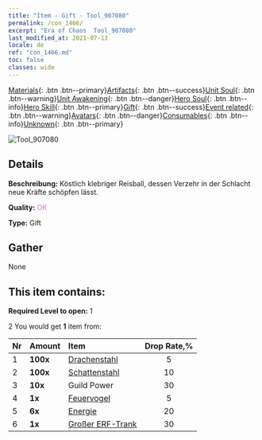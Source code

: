 ```yaml
---
title: "Item - Gift - Tool_907080"
permalink: /con_1466/
excerpt: "Era of Chaos  Tool_907080"
last_modified_at: 2021-07-13
locale: de
ref: "con_1466.md"
toc: false
classes: wide
---
```

 [Materials](/ItemsDE/){: .btn .btn--primary}[Artifacts](/ItemsDE/Artifacts/){: .btn .btn--success}[Unit Soul](/ItemsDE/UnitSoul/){: .btn .btn--warning}[Unit Awakening](/ItemsDE/UnitAwakening/){: .btn .btn--danger}[Hero Soul](/ItemsDE/HeroSoul/){: .btn .btn--info}[Hero Skill](/ItemsDE/HeroSkill/){: .btn .btn--primary}[Gift](/ItemsDE/Gift/){: .btn .btn--success}[Event related](/ItemsDE/Events/){: .btn .btn--warning}[Avatars](/ItemsDE/Avatars/){: .btn .btn--danger}[Consumables](/ItemsDE/Consumables/){: .btn .btn--info}[Unknown](/ItemsDE/Unknown/){: .btn .btn--primary}

 ![Tool_907080](/images/t/i_907080.png)

## Details
 **Beschreibung:** Köstlich klebriger Reisball, dessen Verzehr in der Schlacht neue Kräfte schöpfen lässt.

 **Quality:** <span style="color: #DA70D6">OK</span>

 **Type:** Gift

## Gather

  None

## This item contains:

 **Required Level to open:** 1

 2 You would get **1** item  from:

  | Nr | Amount |     Item    | Drop Rate,% |
  |:---|:-------|:------------|:---------:|
  | 1 |  **100x** | [Drachenstahl](/ItemsDE/con_880/) | 5 | 
  | 2 |  **100x** | [Schattenstahl](/ItemsDE/con_881/) | 10 | 
  | 3 |  **10x** | Guild Power | 30 | 
  | 4 |  **1x** | [Feuervogel](/ItemsDE/unt_268/) | 5 | 
  | 5 |  **6x** | [Energie](/ItemsDE/con_900/) | 20 | 
  | 6 |  **1x** | [Großer ERF-Trank](/ItemsDE/con_702/) | 30 | 
